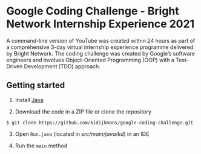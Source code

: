 # Google Coding Challenge - Bright Network Internship Experience 2021

A command-line version of YouTube was created within 24 hours as part of a comprehensive 3-day virtual internship experience programme delivered by Bright Network. The coding challenge was created by Google’s software engineers and involves Object-Oriented Programming (OOP) with a Test-Driven Development (TDD) approach.

## Getting started

1. Install [Java](https://www.oracle.com/java/technologies/downloads/#java17)

2. Download the code in a ZIP file or clone the repository

``` $ git clone https://github.com/kidijkmans/google-coding-challenge.git ```

3. Open `Run.java` (located in *src/main/java/kd*) in an IDE

4. Run the `main` method
